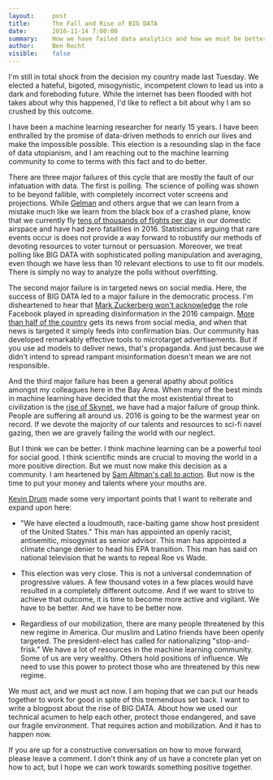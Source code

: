 ```yaml
---
layout:     post
title:      The Fall and Rise of BIG DATA
date:       2016-11-14 7:00:00
summary:    How we have failed data analytics and how we must be better
author:     Ben Recht
visible:    false
---
```


I'm still in total shock from the decision my country made last Tuesday.  We elected a hateful, bigoted, misogynistic, incompetent clown to lead us into a dark and foreboding future.  While the internet has been flooded with hot takes about why this happened, I'd like to reflect a bit about why I am so crushed by this outcome.

I have been a machine learning researcher for nearly 15 years.  I have been enthralled by the promise of data-driven methods to enrich our lives and make the impossible possible.  This election is a resounding slap in the face of data utopianism, and I am reaching out to the machine learning community to come to terms with this fact and to do better.

There are three major failures of this cycle that are mostly the fault of our infatuation with data. The first is polling.  The science of polling was shown to be beyond fallible, with completely incorrect voter screens and projections.  While [Gelman](http://andrewgelman.com/2016/11/11/election-surprise-three-ways-thinking-probability/) and others argue that we can learn from a mistake much like we learn from the black box of a crashed plane, know that we currently fly  [tens of thousands of flights per day](http://www.transtats.bts.gov/Data_Elements.aspx?Data=2) in our domestic airspace and have had zero fatalities in 2016.  Statisticians arguing that rare events occur is does not provide a way forward to robustify our methods of devoting resources to voter turnout or persuasion.  Moreover, we treat polling like BIG DATA with sophisticated polling manipulation and averaging, even though we have less than 10 relevant elections to use to fit our models.  There is simply no way to analyze the polls without overfitting.

The second major failure is in targeted news on social media.  Here, the success of BIG DATA led to a major failure in the democratic process. I'm disheartened to hear that [Mark Zuckerberg won't acknowledge](https://www.washingtonpost.com/national/zuckerberg-that-facebook-influenced-election-is-crazy/2016/11/11/2ff14280-a822-11e6-ba46-53db57f0e351_story.html) the role Facebook played in spreading disinformation in the 2016 campaign.  [More than half of the country](http://www.niemanlab.org/2016/05/pew-report-44-percent-of-u-s-adults-get-news-on-facebook/) gets its news from social media, and when that news is targeted it simply feeds into confirmation bias.  Our community has developed remarkably effective tools to microtarget advertisements.  But if you use ad models to deliver news, that's propaganda.  And just because we didn't intend to spread rampant misinformation doesn't mean we are not responsible.

And the third major failure has been a general apathy about politics amongst my colleagues here in the Bay Area.  When many of the best minds in machine learning have decided that the most existential threat to civilization is the [rise of Skynet](http://www.newyorker.com/magazine/2016/10/10/sam-altmans-manifest-destiny), we have had a major failure of group think.  People are suffering all around us.  2016 is going to be the warmest year on record.  If we devote the majority of our talents and resources to sci-fi navel gazing, then we are gravely failing the world with our neglect.

But I think we can be better.  I think machine learning can be a powerful tool for social good.  I think scientific minds are crucial to moving the world in a more positive direction.  But we  must now make this decision as a community.  I am heartened by [Sam Altman's call to action](https://twitter.com/sama/status/796259060521652224).  But now is the time to put your money and talents where your mouths are.

[Kevin Drum](http://www.motherjones.com/kevin-drum) made some very important points that I want to reiterate and expand upon here:

* "We have elected a loudmouth, race-baiting game show host president of the United States."  This man has appointed an openly racist, antisemitic, misogynist as senior advisor.  This man has appointed a climate change denier to head his EPA transition.  This man has said on national television that he wants to repeal Roe vs Wade.

* This election was very close.  This is not a universal condemnation of progressive values.  A few thousand votes in a few places would have resulted in a completely different outcome.  And if we want to strive to achieve that outcome, it is time to become more active and vigilant.  We have to be better.  And we have to be better now.

* Regardless of our mobilization, there are many people threatened by this new regime in America.  Our muslim and Latino friends have been openly targeted.  The president-elect has called for nationalizing "stop-and-frisk."  We have a lot of resources in the machine learning community.  Some of us are very wealthy.  Others hold positions of influence.  We need to use this power to protect those who are threatened by this new regime.

We must act, and we must act now.  I am hoping that we can put our heads together to work for good in spite of this tremendous set back.  I want to write a blogpost about the rise of BIG DATA.  About how we used our technical acumen to help each other, protect those endangered, and save our fragile environment.  That requires action and mobilization.  And it has to happen now.

If you are up for a constructive conversation on how to move forward, please leave a comment.  I don't think any of us have a concrete plan yet on how to act, but I hope we can work towards something positive together.
